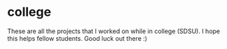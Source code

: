 # college

These are all the projects that I worked on while in college (SDSU). I hope this helps fellow students. Good luck out there :)
